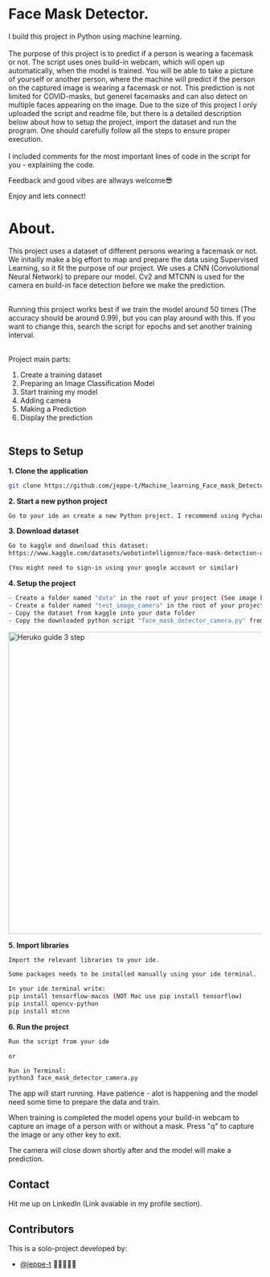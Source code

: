 # Face Mask Detector.

I build this project in Python using machine learning.<br /><br /> 
The purpose of this project is to predict if a person is wearing a facemask or not. The script uses ones build-in webcam, which will open up automatically, when the model is trained. You will be able to take a picture of yourself or another person, where the machine will predict if the person on the captured image is wearing a facemask or not. This prediction is not limited for COVID-masks, but generel facemasks and can also detect on multiple faces appearing on the image. Due to the size of this project I only uploaded the script and readme file, but there is a detailed description below about how to setup the project, import the dataset and run the program. One should carefully follow all the steps to ensure proper execution.<br /> <br /> 
I included comments for the most important lines of code in the script for you - explaining the code.<br />  

Feedback and good vibes are allways welcome😎<br />

Enjoy and lets connect!<br />

# About.

This project uses a dataset of different persons wearing a facemask or not. We initailly make a big effort to map and prepare the data using Supervised Learning, so it fit the purpose of our project. We uses a CNN (Convolutional Neural Network) to prepare our model. Cv2 and MTCNN is used for the camera en build-in face detection before we make the prediction.<br /> <br /> 

Running this project works best if we train the model around 50 times (The accuracy should be around 0.99), but you can play around with this. If you want to change this, search the script for epochs and set another training interval.<br /> <br />  

Project main parts:<br />
1. Create a training dataset<br />
2. Preparing an Image Classification Model<br />
3. Start training my model<br />
4. Adding camera<br />
5. Making a Prediction<br />
6. Display the prediction<br /><br />


## Steps to Setup

**1. Clone the application**

```bash
git clone https://github.com/jeppe-t/Machine_learning_Face_mask_Detector.git
```

**2. Start a new python project**
```bash
Go to your ide an create a new Python project. I recommend using Pycharm or IntelliJ for this.
```

**3. Download dataset**

```bash
Go to kaggle and download this dataset: 
https://www.kaggle.com/datasets/wobotintelligence/face-mask-detection-dataset

(You might need to sign-in using your google account or similar)
```

**4. Setup the project**

```bash
- Create a folder named "data" in the root of your project (See image below - folder setup)
- Create a folder named "test_image_camera" in the root of your project
- Copy the dataset from kaggle into your data folder
- Copy the downloaded python script "face_mask_detector_camera.py" from my project to the root of your project
```
<img width="600" alt="Heruko guide 3  step" src="https://user-images.githubusercontent.com/82437282/211778945-c269ba2f-8bdb-488e-887a-ae17dbfd2838.png">


**5. Import libraries**

```bash
Import the relevant libraries to your ide.

Some packages needs to be installed manually using your ide terminal. 

In your ide terminal write:
pip install tensorflow-macos (NOT Mac use pip install tensorflow)
pip install opencv-python
pip install mtcnn

```

**6. Run the project**

```bash
Run the script from your ide

or

Run in Terminal:
python3 face_mask_detector_camera.py
```

The app will start running. Have patience - alot is happening and the model need some time to prepare the data and train.

When training is completed the model opens your build-in webcam to capture an image of a person with or without a mask.
Press "q" to capture the image or any other key to exit.

The camera will close down shortly after and the model will make a prediction.<br />

## Contact

Hit me up on LinkedIn (Link avaiable in my profile section). <br /> 
  
## Contributors

This is a solo-project developed by:

* [@jeppe-t](https://github.com/jeppe-t) 👊🏻👨🏻‍💻
